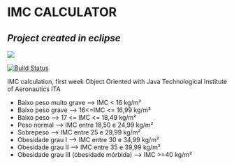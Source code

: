 # IMC CALCULATOR
## _Project created in eclipse_

![](https://upload.wikimedia.org/wikipedia/commons/thumb/d/d0/Eclipse-Luna-Logo.svg/640px-Eclipse-Luna-Logo.svg.png)

[![Build Status](https://travis-ci.org/joemccann/dillinger.svg?branch=master)](https://travis-ci.org/joemccann/dillinger)

IMC calculation, first week Object Oriented with Java
Technological Institute of Aeronautics ITA

- Baixo peso muito grave -->  IMC < 16 kg/m²
- Baixo peso grave --> 16<=IMC <= 16,99 kg/m²
- Baixo peso --> 17 <= IMC <= 18,49 kg/m²
- Peso normal --> IMC entre 18,50 e 24,99 kg/m²
- Sobrepeso --> IMC entre 25 e 29,99 kg/m²
- Obesidade grau I --> IMC entre 30 e 34,99 kg/m²
- Obesidade grau II --> IMC entre 35 e 39,99 kg/m²
- Obesidade grau III (obesidade mórbida) --> IMC >=40 kg/m²
